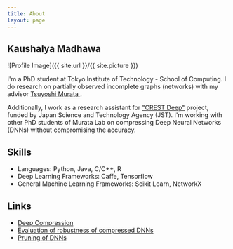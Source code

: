 ```yaml
---
title: About
layout: page
---
```

## Kaushalya Madhawa
![Profile Image]({{ site.url }}/{{ site.picture }})

<p>I'm a PhD student at Tokyo Institute of Technology - School of Computing. I do research on partially observed incomplete graphs (networks) with my advisor <a href="http://www.net.c.titech.ac.jp/murata.html"> Tsuyoshi Murata </a>. </p>

<p>Additionally, I work as a research assistant for <a href="https://www.jst.go.jp/kisoken/crest/en/project/1111094/1111094_07.html">"CREST Deep"</a> project, funded by Japan Science and Technology Agency (JST). I'm working with other PhD students of Murata Lab on compressing Deep Neural Networks (DNNs) without compromising the accuracy.</p>

<h2>Skills</h2>

<ul class="skill-list">
	<li>Languages: Python, Java, C/C++, R </li>
	<li>Deep Learning Frameworks: Caffe, Tensorflow</li>
	<li>General Machine Learning Frameworks: Scikit Learn, NetworkX</li>
</ul>

<h2>Links</h2>

<ul>
	<li><a href="https://net-titech.github.io/articles/2017-02/deep-compression">Deep Compression</a></li>
	<li><a href="https://github.com/Kaushalya/cleverhans">Evaluation of robustness of compressed DNNs</a></li>
	<li><a href="https://github.com/Kaushalya/caffe">Pruning of DNNs</a></li>
</ul>
